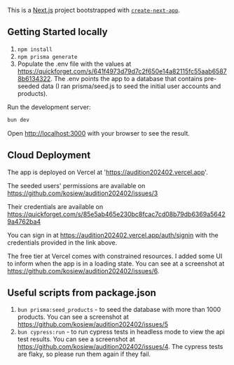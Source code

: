 This is a [Next.js](https://nextjs.org/) project bootstrapped with [`create-next-app`](https://github.com/vercel/next.js/tree/canary/packages/create-next-app).

## Getting Started locally

1. `npm install`
2. `npm prisma generate`
3. Populate the .env file with the values at https://quickforget.com/s/641f4973d79d7c2f650e14a82115fc55aab65878b6134322. The .env points the app to a database that contains pre-seeded data (I ran prisma/seed.js to seed the initial user accounts and products). 

Run the development server:

```bash
bun dev
```

Open [http://localhost:3000](http://localhost:3000) with your browser to see the result.

## Cloud Deployment

The app is deployed on Vercel at 'https://audition202402.vercel.app'.

The seeded users' permissions are available on https://github.com/kosiew/audition202402/issues/3

Their credentials are available on
https://quickforget.com/s/85e5ab465e230bc8fcac7cd08b79db6369a56429a4762ba4

You can sign in at https://audition202402.vercel.app/auth/signin with the credentials provided in the link above.

The free tier at Vercel comes with constrained resources.
I added some UI to inform when the app is in a loading state. You can see at a screenshot at https://github.com/kosiew/audition202402/issues/6.

## Useful scripts from package.json

1. `bun prisma:seed_products` - to seed the database with more than 1000 products. You can see a screenshot at https://github.com/kosiew/audition202402/issues/5
2. `bun cypress:run` - to run cypress tests in headless mode to view the api test results. You can see a screenshot at https://github.com/kosiew/audition202402/issues/4. The cypress tests are flaky, so please run them again if they fail.
